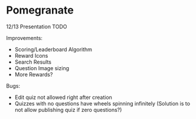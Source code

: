 # Pomegranate

12/13 Presentation TODO

Improvements:
- Scoring/Leaderboard Algorithm
- Reward Icons
- Search Results
- Question Image sizing
- More Rewards?

Bugs:
- Edit quiz not allowed right after creation
- Quizzes with no questions have wheels spinning infinitely (Solution is to not allow publishing quiz if zero questions?)
